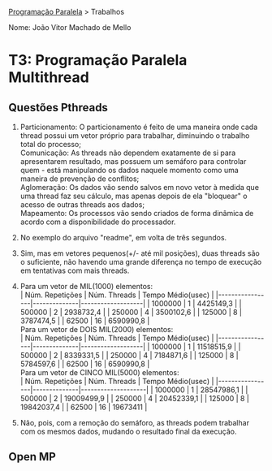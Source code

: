 [Programação Paralela](https://github.com/AndreaInfUFSM/elc139-2018a) > Trabalhos

Nome: João Vitor Machado de Mello

# T3: Programação Paralela Multithread

## Questões Pthreads

1. Particionamento: O particionamento é feito de uma maneira onde cada thread possui um vetor próprio para trabalhar, diminuindo o trabalho total do processo;<br>
  Comunicação: As threads não dependem exatamente de si para apresentarem resultado, mas possuem um semáforo para controlar quem - está manipulando os dados naquele momento como uma maneira de prevenção de conflitos;<br>
  Aglomeração: Os dados vão sendo salvos em novo vetor à medida que uma thread faz seu cálculo, mas apenas depois de ela "bloquear" o acesso de outras threads aos dados;<br>
  Mapeamento: Os processos vão sendo criados de forma dinâmica de acordo com a disponibilidade do processador.<br>

2. No exemplo do arquivo "readme", em volta de três segundos.

3. Sim, mas em vetores pequenos(+/- até mil posições), duas threads são o suficiente, não havendo uma grande diferença no tempo de execução em tentativas com mais threads.

4. Para um vetor de MIL(1000) elementos:<br>
| Núm. Repetições | Núm. Threads | Tempo Médio(usec) |
|-----------------|--------------|-------------------|
| 1000000         | 1            | 4425149,3         |
| 500000          | 2            | 2938732,4         |
| 250000          | 4            | 3500102,6         |
| 125000          | 8            | 3787474,5         |
| 62500           | 16           | 6590990,8         |
   <br>Para um vetor de DOIS MIL(2000) elementos:<br>
| Núm. Repetições | Núm. Threads | Tempo Médio(usec) |
|-----------------|--------------|-------------------|
| 1000000         | 1            | 11518515,9        |
| 500000          | 2            | 8339331,5         |
| 250000          | 4            | 7184871,6         |
| 125000          | 8            | 5784597,6         |
| 62500           | 16           | 6590990,8         |
   <br>Para um vetor de CINCO MIL(5000) elementos:<br>
| Núm. Repetições | Núm. Threads |  Tempo Médio(usec) |
|-----------------|--------------|--------------------|
| 1000000         | 1            | 28547986,1         |
| 500000          | 2            | 19009499,9         |
| 250000          | 4            | 20452339,1         |
| 125000          | 8            | 19842037,4         |
| 62500           | 16           | 19673411           |
5. Não, pois, com a remoção do semáforo, as threads podem trabalhar com os mesmos dados, mudando o resultado final da execução.

## Open MP




